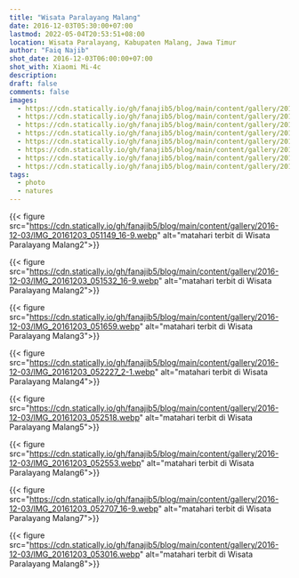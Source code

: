 ```yaml
---
title: "Wisata Paralayang Malang"
date: 2016-12-03T05:30:00+07:00
lastmod: 2022-05-04T20:53:51+08:00
location: Wisata Paralayang, Kabupaten Malang, Jawa Timur
author: "Faiq Najib"
shot_date: 2016-12-03T06:00:00+07:00
shot_with: Xiaomi Mi-4c
description:
draft: false
comments: false
images:
  - https://cdn.statically.io/gh/fanajib5/blog/main/content/gallery/2016-12-03/IMG_20161203_051149_16-9__thumbnail.webp
  - https://cdn.statically.io/gh/fanajib5/blog/main/content/gallery/2016-12-03/IMG_20161203_051532_16-9__thumbnail.webp
  - https://cdn.statically.io/gh/fanajib5/blog/main/content/gallery/2016-12-03/IMG_20161203_051659__thumbnail.webp
  - https://cdn.statically.io/gh/fanajib5/blog/main/content/gallery/2016-12-03/IMG_20161203_052227_2-1__thumbnail.webp
  - https://cdn.statically.io/gh/fanajib5/blog/main/content/gallery/2016-12-03/IMG_20161203_052518__thumbnail.webp
  - https://cdn.statically.io/gh/fanajib5/blog/main/content/gallery/2016-12-03/IMG_20161203_052553__thumbnail.webp
  - https://cdn.statically.io/gh/fanajib5/blog/main/content/gallery/2016-12-03/IMG_20161203_052707_16-9__thumbnail.webp
  - https://cdn.statically.io/gh/fanajib5/blog/main/content/gallery/2016-12-03/IMG_20161203_053016__thumbnail.webp
tags:
  - photo
  - natures
---
```


{{< figure src="https://cdn.statically.io/gh/fanajib5/blog/main/content/gallery/2016-12-03/IMG_20161203_051149_16-9.webp" alt="matahari terbit di Wisata Paralayang Malang2">}}

{{< figure src="https://cdn.statically.io/gh/fanajib5/blog/main/content/gallery/2016-12-03/IMG_20161203_051532_16-9.webp" alt="matahari terbit di Wisata Paralayang Malang2">}}

{{< figure src="https://cdn.statically.io/gh/fanajib5/blog/main/content/gallery/2016-12-03/IMG_20161203_051659.webp" alt="matahari terbit di Wisata Paralayang Malang3">}}

{{< figure src="https://cdn.statically.io/gh/fanajib5/blog/main/content/gallery/2016-12-03/IMG_20161203_052227_2-1.webp" alt="matahari terbit di Wisata Paralayang Malang4">}}

{{< figure src="https://cdn.statically.io/gh/fanajib5/blog/main/content/gallery/2016-12-03/IMG_20161203_052518.webp" alt="matahari terbit di Wisata Paralayang Malang5">}}

{{< figure src="https://cdn.statically.io/gh/fanajib5/blog/main/content/gallery/2016-12-03/IMG_20161203_052553.webp" alt="matahari terbit di Wisata Paralayang Malang6">}}

{{< figure src="https://cdn.statically.io/gh/fanajib5/blog/main/content/gallery/2016-12-03/IMG_20161203_052707_16-9.webp" alt="matahari terbit di Wisata Paralayang Malang7">}}

{{< figure src="https://cdn.statically.io/gh/fanajib5/blog/main/content/gallery/2016-12-03/IMG_20161203_053016.webp" alt="matahari terbit di Wisata Paralayang Malang8">}}
